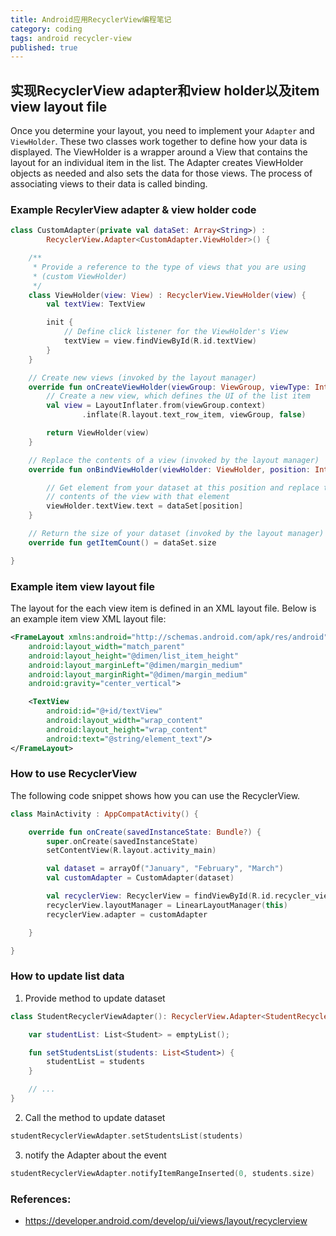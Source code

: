 ```yaml
---
title: Android应用RecyclerView编程笔记
category: coding
tags: android recycler-view
published: true
---
```


## 实现RecyclerView adapter和view holder以及item view layout file

Once you determine your layout, you need to implement your `Adapter` and `ViewHolder`. These two classes work together to define how your data is displayed. The ViewHolder is a wrapper around a View that contains the layout for an individual item in the list. The Adapter creates ViewHolder objects as needed and also sets the data for those views. The process of associating views to their data is called binding.

### Example RecylerView adapter & view holder code

```kotlin
class CustomAdapter(private val dataSet: Array<String>) :
        RecyclerView.Adapter<CustomAdapter.ViewHolder>() {

    /**
     * Provide a reference to the type of views that you are using
     * (custom ViewHolder)
     */
    class ViewHolder(view: View) : RecyclerView.ViewHolder(view) {
        val textView: TextView

        init {
            // Define click listener for the ViewHolder's View
            textView = view.findViewById(R.id.textView)
        }
    }

    // Create new views (invoked by the layout manager)
    override fun onCreateViewHolder(viewGroup: ViewGroup, viewType: Int): ViewHolder {
        // Create a new view, which defines the UI of the list item
        val view = LayoutInflater.from(viewGroup.context)
                .inflate(R.layout.text_row_item, viewGroup, false)

        return ViewHolder(view)
    }

    // Replace the contents of a view (invoked by the layout manager)
    override fun onBindViewHolder(viewHolder: ViewHolder, position: Int) {

        // Get element from your dataset at this position and replace the
        // contents of the view with that element
        viewHolder.textView.text = dataSet[position]
    }

    // Return the size of your dataset (invoked by the layout manager)
    override fun getItemCount() = dataSet.size

}
```

### Example item view layout file

The layout for the each view item is defined in an XML layout file. Below is an example item view XML layout file:

```xml
<FrameLayout xmlns:android="http://schemas.android.com/apk/res/android"
    android:layout_width="match_parent"
    android:layout_height="@dimen/list_item_height"
    android:layout_marginLeft="@dimen/margin_medium"
    android:layout_marginRight="@dimen/margin_medium"
    android:gravity="center_vertical">

    <TextView
        android:id="@+id/textView"
        android:layout_width="wrap_content"
        android:layout_height="wrap_content"
        android:text="@string/element_text"/>
</FrameLayout>
```

### How to use RecyclerView

The following code snippet shows how you can use the RecyclerView.

```kotlin
class MainActivity : AppCompatActivity() {

    override fun onCreate(savedInstanceState: Bundle?) {
        super.onCreate(savedInstanceState)
        setContentView(R.layout.activity_main)

        val dataset = arrayOf("January", "February", "March")
        val customAdapter = CustomAdapter(dataset)

        val recyclerView: RecyclerView = findViewById(R.id.recycler_view)
        recyclerView.layoutManager = LinearLayoutManager(this)
        recyclerView.adapter = customAdapter

    }

}
```

### How to update list data

1. Provide method to update dataset

```kotlin
class StudentRecyclerViewAdapter(): RecyclerView.Adapter<StudentRecyclerViewAdapter.ViewHolder>() {

    var studentList: List<Student> = emptyList();

    fun setStudentsList(students: List<Student>) {
        studentList = students
    }

    // ...
}
```

2. Call the method to update dataset

```kotlin
studentRecyclerViewAdapter.setStudentsList(students)
```

3. notify the Adapter about the event

```kotlin
studentRecyclerViewAdapter.notifyItemRangeInserted(0, students.size)
```

### References:

- https://developer.android.com/develop/ui/views/layout/recyclerview
